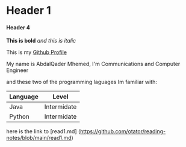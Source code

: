# Header 1
#### Header 4

**This is bold**
*and this is italic*

This is my [Github Profile](https://github.com/otator)

My name is AbdalQader Mhemed, I'm Communications and Computer Engineer

and these two of the programming laguages Im familiar with:

| Language  |   Level     |
| --------- | ----------- |
| Java      | Intermidate |
| Python    | Intermidate |


here is the link to [read1.md] (https://github.com/otator/reading-notes/blob/main/read1.md)
